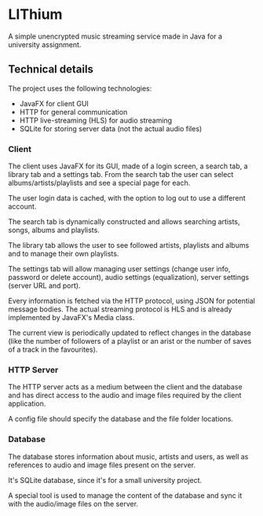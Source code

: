 # LIThium

A simple unencrypted music streaming service made in Java for a university assignment.

## Technical details

The project uses the following technologies:

- JavaFX for client GUI
- HTTP for general communication
- HTTP live-streaming (HLS) for audio streaming
- SQLite for storing server data (not the actual audio files)

### Client

The client uses JavaFX for its GUI, made of a login screen, a search tab, a library tab and a settings tab.
From the search tab the user can select albums/artists/playlists and see a special page for each.

The user login data is cached, with the option to log out to use a different account.

The search tab is dynamically constructed and allows searching artists, songs, albums and playlists.

The library tab allows the user to see followed artists, playlists and albums and to manage their own playlists.

The settings tab will allow managing user settings (change user info, password or delete account), audio settings
(equalization), server settings (server URL and port).

Every information is fetched via the HTTP protocol, using JSON for potential message bodies.
The actual streaming protocol is HLS and is already implemented by JavaFX's Media class.

The current view is periodically updated to reflect changes in the database (like the number of followers of a playlist
or an arist or the number of saves of a track in the favourites).

### HTTP Server

The HTTP server acts as a medium between the client and the database and has direct access to the audio and image files
required by the client application.

A config file should specify the database and the file folder locations.

### Database

The database stores information about music, artists and users, as well as references to audio and image files present
on the server.

It's SQLite database, since it's for a small university project.

A special tool is used to manage the content of the database and sync it with the audio/image files on the server.

<!-- TODO: insert database schema -->